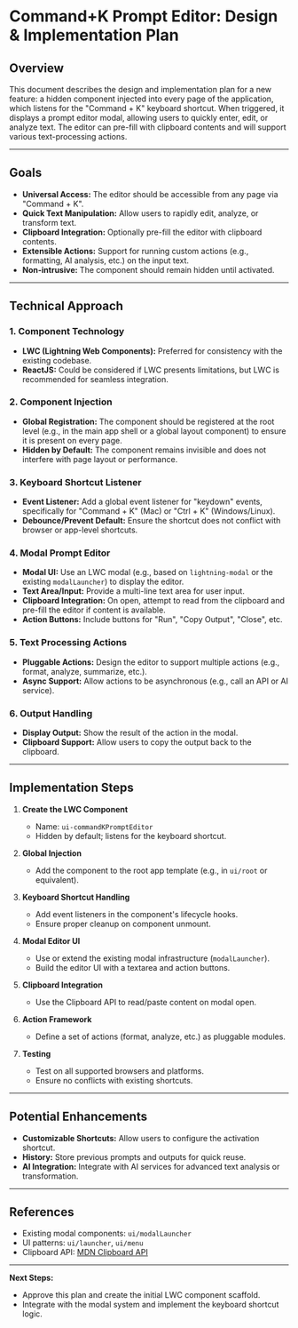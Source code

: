 # Command+K Prompt Editor: Design & Implementation Plan

## Overview

This document describes the design and implementation plan for a new feature: a hidden component injected into every page of the application, which listens for the "Command + K" keyboard shortcut. When triggered, it displays a prompt editor modal, allowing users to quickly enter, edit, or analyze text. The editor can pre-fill with clipboard contents and will support various text-processing actions.

---

## Goals

- **Universal Access:** The editor should be accessible from any page via "Command + K".
- **Quick Text Manipulation:** Allow users to rapidly edit, analyze, or transform text.
- **Clipboard Integration:** Optionally pre-fill the editor with clipboard contents.
- **Extensible Actions:** Support for running custom actions (e.g., formatting, AI analysis, etc.) on the input text.
- **Non-intrusive:** The component should remain hidden until activated.

---

## Technical Approach

### 1. Component Technology

- **LWC (Lightning Web Components):** Preferred for consistency with the existing codebase.
- **ReactJS:** Could be considered if LWC presents limitations, but LWC is recommended for seamless integration.

### 2. Component Injection

- **Global Registration:** The component should be registered at the root level (e.g., in the main app shell or a global layout component) to ensure it is present on every page.
- **Hidden by Default:** The component remains invisible and does not interfere with page layout or performance.

### 3. Keyboard Shortcut Listener

- **Event Listener:** Add a global event listener for "keydown" events, specifically for "Command + K" (Mac) or "Ctrl + K" (Windows/Linux).
- **Debounce/Prevent Default:** Ensure the shortcut does not conflict with browser or app-level shortcuts.

### 4. Modal Prompt Editor

- **Modal UI:** Use an LWC modal (e.g., based on `lightning-modal` or the existing `modalLauncher`) to display the editor.
- **Text Area/Input:** Provide a multi-line text area for user input.
- **Clipboard Integration:** On open, attempt to read from the clipboard and pre-fill the editor if content is available.
- **Action Buttons:** Include buttons for "Run", "Copy Output", "Close", etc.

### 5. Text Processing Actions

- **Pluggable Actions:** Design the editor to support multiple actions (e.g., format, analyze, summarize, etc.).
- **Async Support:** Allow actions to be asynchronous (e.g., call an API or AI service).

### 6. Output Handling

- **Display Output:** Show the result of the action in the modal.
- **Clipboard Support:** Allow users to copy the output back to the clipboard.

---

## Implementation Steps

1. **Create the LWC Component**
   - Name: `ui-commandKPromptEditor`
   - Hidden by default; listens for the keyboard shortcut.

2. **Global Injection**
   - Add the component to the root app template (e.g., in `ui/root` or equivalent).

3. **Keyboard Shortcut Handling**
   - Add event listeners in the component's lifecycle hooks.
   - Ensure proper cleanup on component unmount.

4. **Modal Editor UI**
   - Use or extend the existing modal infrastructure (`modalLauncher`).
   - Build the editor UI with a textarea and action buttons.

5. **Clipboard Integration**
   - Use the Clipboard API to read/paste content on modal open.

6. **Action Framework**
   - Define a set of actions (format, analyze, etc.) as pluggable modules.

7. **Testing**
   - Test on all supported browsers and platforms.
   - Ensure no conflicts with existing shortcuts.

---

## Potential Enhancements

- **Customizable Shortcuts:** Allow users to configure the activation shortcut.
- **History:** Store previous prompts and outputs for quick reuse.
- **AI Integration:** Integrate with AI services for advanced text analysis or transformation.

---

## References

- Existing modal components: `ui/modalLauncher`
- UI patterns: `ui/launcher`, `ui/menu`
- Clipboard API: [MDN Clipboard API](https://developer.mozilla.org/en-US/docs/Web/API/Clipboard_API)

---

**Next Steps:**
- Approve this plan and create the initial LWC component scaffold.
- Integrate with the modal system and implement the keyboard shortcut logic. 